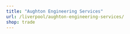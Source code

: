 ```yaml
---
title: "Aughton Engineering Services"
url: /liverpool/aughton-engineering-services/
shop: trade
---
```

